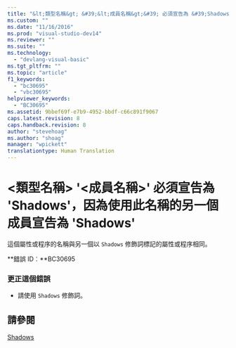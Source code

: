 ```yaml
---
title: "&lt;類型名稱&gt; &#39;&lt;成員名稱&gt;&#39; 必須宣告為 &#39;Shadows&#39;，因為使用此名稱的另一個成員宣告為 &#39;Shadows&#39; | Microsoft Docs"
ms.custom: ""
ms.date: "11/16/2016"
ms.prod: "visual-studio-dev14"
ms.reviewer: ""
ms.suite: ""
ms.technology: 
  - "devlang-visual-basic"
ms.tgt_pltfrm: ""
ms.topic: "article"
f1_keywords: 
  - "bc30695"
  - "vbc30695"
helpviewer_keywords: 
  - "BC30695"
ms.assetid: 9bbef69f-e7b9-4952-bbdf-c66c891f9067
caps.latest.revision: 8
caps.handback.revision: 8
author: "stevehoag"
ms.author: "shoag"
manager: "wpickett"
translationtype: Human Translation
---
```

# &lt;類型名稱&gt; &#39;&lt;成員名稱&gt;&#39; 必須宣告為 &#39;Shadows&#39;，因為使用此名稱的另一個成員宣告為 &#39;Shadows&#39;
這個屬性或程序的名稱與另一個以 `Shadows` 修飾詞標記的屬性或程序相同。  
  
 **錯誤 ID︰**BC30695  
  
### 更正這個錯誤  
  
-   請使用 `Shadows` 修飾詞。  
  
## 請參閱  
 [Shadows](../../visual-basic/language-reference/modifiers/shadows.md)